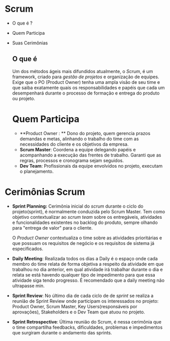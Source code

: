 # Scrum

- O que é ?

- Quem Participa 

- Suas Cerimônias 

  ## O que é 

  Um dos métodos ágeis mais difundidos atualmente, o _Scrum_, é um framework, criado para _gestão de projetos_ e organização de equipes. Exige que o PO (Product Owner) tenha uma ampla visão de seu time e que saiba exatamente quais os responsabilidades e papéis que cada um desempenhará durante o processo de formação e entrega do produto ou projeto. 

  # Quem Participa

  - **Product Owner : ** Dono do projeto, quem gerencia prazos demandas e metas, alinhando o trabalho do time com as necessidades do cliente e os objetivos da empresa.    
  - **Scrum Master**: Coordena a equipe delegando papéis e acompanhando a execução das frentes de trabalho. Garanti que as regras, processos e cronograma sejam seguidos. 
  - **Dev Team**: Profissionais  da equipe envolvidos no projeto, executam o planejamento. 

# Cerimônias Scrum

- **Sprint Planning:** Cerimônia inicial do _scrum_ durante o ciclo do projeto(sprint), é normalmente conduzida pelo Scrum Master. Tem como objetivo contextualizar ao _scrum team_ sobre os entregáveis, atividades e funcionalidades existentes no backlog do produto, sempre olhando para "entrega de valor" para o cliente.

  O _Product Owner_ contextualiza o time sobre as atividades prioritárias e que possuam os requisitos de negócio e os requisitos de sistema já especificados.

- **Daily Meeting**: Realizada todos os dias a Daily é o espaço onde cada membro do time relata de forma objetiva a respeito da atividade em que trabalhou no dia anterior, em qual atividade irá trabalhar durante o dia e relata se está havendo qualquer tipo de impedimento para que essa atividade siga tendo progresso. É recomendado que a daily meeting não ultrapasse min.

- **Sprint Review**: No último dia de cada ciclo de de _sprint_ se realiza a reunião de Sprint Review onde participam os interessados no projeto: Product Owner, Scrum Master, Key Users(responsáveis por aprovações), Stakeholders e o Dev Team que atuou no projeto. 

- **Sprint Retrospective**: Última  reunião do Scrum, é nessa cerimônia que o time compartilha feedbacks, dificuldades, problemas e impedimentos que surgiram durante o andamento das sprints.

  